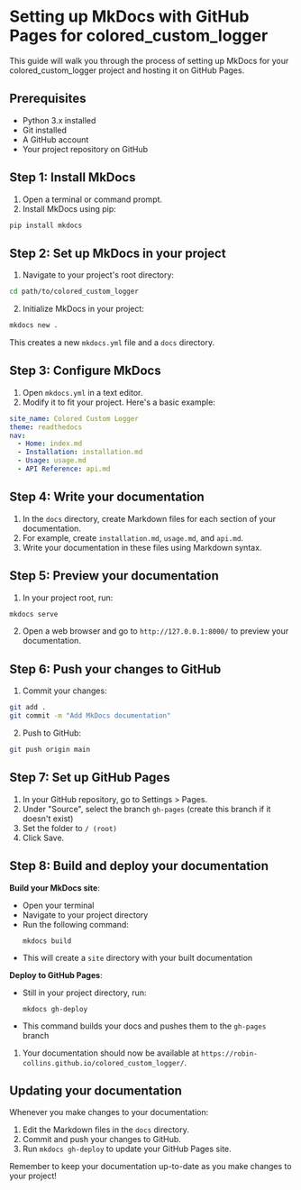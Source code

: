 # Setting up MkDocs with GitHub Pages for colored_custom_logger

This guide will walk you through the process of setting up MkDocs for your colored_custom_logger project and hosting it on GitHub Pages.

## Prerequisites

- Python 3.x installed
- Git installed
- A GitHub account
- Your project repository on GitHub

## Step 1: Install MkDocs

1. Open a terminal or command prompt.
2. Install MkDocs using pip:

```bash
pip install mkdocs
```

## Step 2: Set up MkDocs in your project

1. Navigate to your project's root directory:

```bash
cd path/to/colored_custom_logger
```

2. Initialize MkDocs in your project:

```bash
mkdocs new .
```

This creates a new `mkdocs.yml` file and a `docs` directory.

## Step 3: Configure MkDocs

1. Open `mkdocs.yml` in a text editor.
2. Modify it to fit your project. Here's a basic example:

```yaml
site_name: Colored Custom Logger
theme: readthedocs
nav:
  - Home: index.md
  - Installation: installation.md
  - Usage: usage.md
  - API Reference: api.md
```

## Step 4: Write your documentation

1. In the `docs` directory, create Markdown files for each section of your documentation.
2. For example, create `installation.md`, `usage.md`, and `api.md`.
3. Write your documentation in these files using Markdown syntax.

## Step 5: Preview your documentation

1. In your project root, run:

```bash
mkdocs serve
```

2. Open a web browser and go to `http://127.0.0.1:8000/` to preview your documentation.

## Step 6: Push your changes to GitHub

1. Commit your changes:

```bash
git add .
git commit -m "Add MkDocs documentation"
```

2. Push to GitHub:

```bash
git push origin main
```

## Step 7: Set up GitHub Pages

1. In your GitHub repository, go to Settings > Pages.
2. Under "Source", select the branch `gh-pages` (create this branch if it doesn't exist)
3. Set the folder to `/ (root)`
4. Click Save.

## Step 8: Build and deploy your documentation

**Build your MkDocs site**:
   - Open your terminal
   - Navigate to your project directory
   - Run the following command:
     ```
     mkdocs build
     ```
   - This will create a `site` directory with your built documentation


**Deploy to GitHub Pages**:
   - Still in your project directory, run:
     ```
     mkdocs gh-deploy
     ```
   - This command builds your docs and pushes them to the `gh-pages` branch

1. Your documentation should now be available at `https://robin-collins.github.io/colored_custom_logger/`.

## Updating your documentation

Whenever you make changes to your documentation:

1. Edit the Markdown files in the `docs` directory.
2. Commit and push your changes to GitHub.
3. Run `mkdocs gh-deploy` to update your GitHub Pages site.

Remember to keep your documentation up-to-date as you make changes to your project!